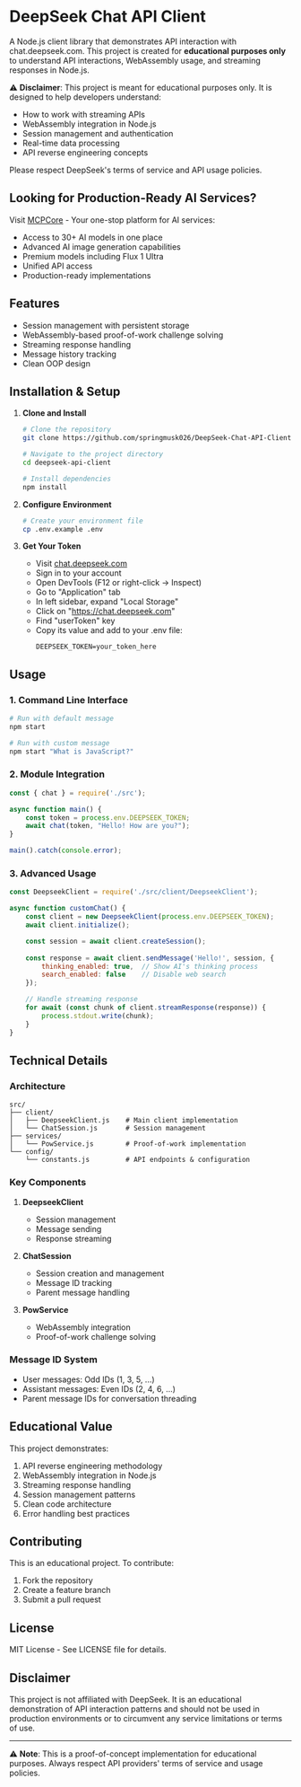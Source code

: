# DeepSeek Chat API Client

A Node.js client library that demonstrates API interaction with chat.deepseek.com. This project is created for **educational purposes only** to understand API interactions, WebAssembly usage, and streaming responses in Node.js.

⚠️ **Disclaimer**: This project is meant for educational purposes only. It is designed to help developers understand:
- How to work with streaming APIs
- WebAssembly integration in Node.js
- Session management and authentication
- Real-time data processing
- API reverse engineering concepts

Please respect DeepSeek's terms of service and API usage policies.

## Looking for Production-Ready AI Services?

Visit [MCPCore](https://www.mcpcore.xyz) - Your one-stop platform for AI services:
- Access to 30+ AI models in one place
- Advanced AI image generation capabilities
- Premium models including Flux 1 Ultra
- Unified API access
- Production-ready implementations

## Features

- Session management with persistent storage
- WebAssembly-based proof-of-work challenge solving
- Streaming response handling
- Message history tracking
- Clean OOP design

## Installation & Setup

1. **Clone and Install**
   ```bash
   # Clone the repository
   git clone https://github.com/springmusk026/DeepSeek-Chat-API-Client.git

   # Navigate to the project directory
   cd deepseek-api-client

   # Install dependencies
   npm install
   ```

2. **Configure Environment**
   ```bash
   # Create your environment file
   cp .env.example .env
   ```

3. **Get Your Token**
   - Visit [chat.deepseek.com](https://chat.deepseek.com)
   - Sign in to your account
   - Open DevTools (F12 or right-click -> Inspect)
   - Go to "Application" tab
   - In left sidebar, expand "Local Storage"
   - Click on "https://chat.deepseek.com"
   - Find "userToken" key
   - Copy its value and add to your .env file:
     ```env
     DEEPSEEK_TOKEN=your_token_here
     ```

## Usage

### 1. Command Line Interface
```bash
# Run with default message
npm start

# Run with custom message
npm start "What is JavaScript?"
```

### 2. Module Integration
```javascript
const { chat } = require('./src');

async function main() {
    const token = process.env.DEEPSEEK_TOKEN;
    await chat(token, "Hello! How are you?");
}

main().catch(console.error);
```

### 3. Advanced Usage
```javascript
const DeepseekClient = require('./src/client/DeepseekClient');

async function customChat() {
    const client = new DeepseekClient(process.env.DEEPSEEK_TOKEN);
    await client.initialize();

    const session = await client.createSession();
    
    const response = await client.sendMessage('Hello!', session, {
        thinking_enabled: true,  // Show AI's thinking process
        search_enabled: false    // Disable web search
    });

    // Handle streaming response
    for await (const chunk of client.streamResponse(response)) {
        process.stdout.write(chunk);
    }
}
```

## Technical Details

### Architecture
```
src/
├── client/
│   ├── DeepseekClient.js    # Main client implementation
│   └── ChatSession.js       # Session management
├── services/
│   └── PowService.js        # Proof-of-work implementation
└── config/
    └── constants.js         # API endpoints & configuration
```

### Key Components

1. **DeepseekClient**
   - Session management
   - Message sending
   - Response streaming

2. **ChatSession**
   - Session creation and management
   - Message ID tracking
   - Parent message handling

3. **PowService**
   - WebAssembly integration
   - Proof-of-work challenge solving

### Message ID System
- User messages: Odd IDs (1, 3, 5, ...)
- Assistant messages: Even IDs (2, 4, 6, ...)
- Parent message IDs for conversation threading

## Educational Value

This project demonstrates:
1. API reverse engineering methodology
2. WebAssembly integration in Node.js
3. Streaming response handling
4. Session management patterns
5. Clean code architecture
6. Error handling best practices

## Contributing

This is an educational project. To contribute:
1. Fork the repository
2. Create a feature branch
3. Submit a pull request

## License

MIT License - See LICENSE file for details.

## Disclaimer

This project is not affiliated with DeepSeek. It is an educational demonstration of API interaction patterns and should not be used in production environments or to circumvent any service limitations or terms of use.

---

⚠️ **Note**: This is a proof-of-concept implementation for educational purposes. Always respect API providers' terms of service and usage policies. 